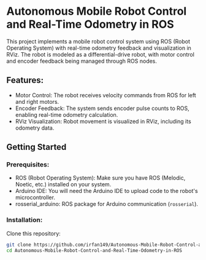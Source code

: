 # Autonomous Mobile Robot Control and Real-Time Odometry in ROS

This project implements a mobile robot control system using ROS (Robot Operating System) with real-time odometry feedback and visualization in RViz. The robot is modeled as a differential-drive robot, with motor control and encoder feedback being managed through ROS nodes.

## Features:
- Motor Control: The robot receives velocity commands from ROS for left and right motors.
- Encoder Feedback: The system sends encoder pulse counts to ROS, enabling real-time odometry calculation.
- RViz Visualization: Robot movement is visualized in RViz, including its odometry data.

## Getting Started

### Prerequisites:
- ROS (Robot Operating System): Make sure you have ROS (Melodic, Noetic, etc.) installed on your system.
- Arduino IDE: You will need the Arduino IDE to upload code to the robot's microcontroller.
- rosserial_arduino: ROS package for Arduino communication (`rosserial`).

### Installation:

Clone this repository:
   ```bash
   git clone https://github.com/irfan149/Autonomous-Mobile-Robot-Control-and-Real-Time-Odometry-in-ROS.git
   cd Autonomous-Mobile-Robot-Control-and-Real-Time-Odometry-in-ROS
